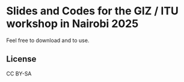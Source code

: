 # Slides and Codes for the GIZ / ITU workshop in Nairobi 2025
Feel free to download and to use.

## License
CC BY-SA

